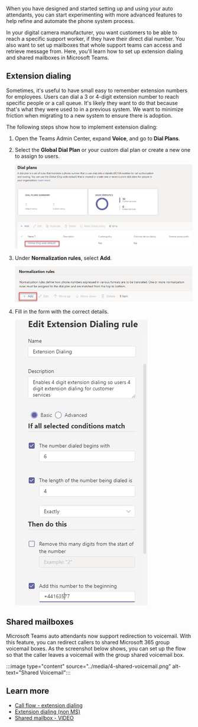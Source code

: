 When you have designed and started setting up and using your auto attendants, you can start experimenting with more advanced features to help refine and automate the phone system process.

In your digital camera manufacturer, you want customers to be able to reach a specific support worker, if they have their direct dial number. You also want to set up mailboxes that whole support teams can access and retrieve message from.
Here, you'll learn how to set up extension dialing and shared mailboxes in Microsoft Teams.

## Extension dialing

Sometimes, it's useful to have small easy to remember extension numbers for employees. Users can dial a 3 or 4-digit extension number to reach specific people or a call queue. It's likely they want to do that because that's what they were used to in a previous system. We want to minimize friction when migrating to a new system to ensure there is adoption.

The following steps show how to implement extension dialing:

1. Open the Teams Admin Center, expand **Voice**, and go to **Dial Plans**.
1. Select the **Global Dial Plan** or your custom dial plan or create a new one to assign to users.

    ![Create Dialing Plan](../media/6-dialling-plan.png)

1. Under **Normalization rules**, select **Add**.

    ![Screenshot of the normalization rules dialog box.](../media/6-normal-rules.png)

1. Fill in the form with the correct details.

    ![Screenshot of the normalization rules details box.](../media/6-extension-rule.png)

## Shared mailboxes

Microsoft Teams auto attendants now support redirection to voicemail. With this feature, you can redirect callers to shared Microsoft 365 group voicemail boxes. As the screenshot below shows, you can set up the flow so that the caller leaves a voicemail with the group shared voicemail box.

:::image type="content" source="../media/4-shared-voicemail.png" alt-text="Shared Voicemail":::

## Learn more
  
- [Call flow - extension dialing](/microsoftteams/create-a-phone-system-auto-attendant#call-flow)
- [Extension dialing (non MS)](https://ucstatus.com/2020/03/30/use-extension-dialing-in-microsoft-teams/)
- [Shared mailbox - VIDEO](https://www.youtube.com/watch?v=Iepnko_v0ro&list=PLaSOUojkSiGnKuE30ckcjnDVkMNqDv0Vl)
